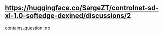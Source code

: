## https://huggingface.co/SargeZT/controlnet-sd-xl-1.0-softedge-dexined/discussions/2

contains_question: no